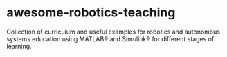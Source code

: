# awesome-robotics-teaching
Collection of curriculum and useful examples for robotics and autonomous systems education using MATLAB® and Simulink® for different stages of learning.
